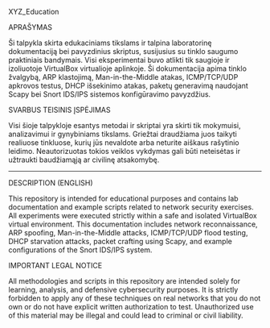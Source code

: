 XYZ_Education

APRAŠYMAS 

Ši talpykla skirta edukaciniams tikslams ir talpina laboratorinę dokumentaciją bei pavyzdinius skriptus, susijusius su tinklo saugumo praktiniais bandymais. Visi eksperimentai buvo atlikti tik saugioje ir izoliuotoje VirtualBox virtualioje aplinkoje. Ši dokumentacija apima tinklo žvalgybą, ARP klastojimą, Man-in-the-Middle atakas, ICMP/TCP/UDP apkrovos testus, DHCP išsekinimo atakas, paketų generavimą naudojant Scapy bei Snort IDS/IPS sistemos konfigūravimo pavyzdžius.

SVARBUS TEISINIS ĮSPĖJIMAS

Visi šioje talpykloje esantys metodai ir skriptai yra skirti tik mokymuisi, analizavimui ir gynybiniams tikslams. Griežtai draudžiama juos taikyti realiuose tinkluose, kurių jūs nevaldote arba neturite aiškaus rašytinio leidimo. Neautorizuotas tokios veiklos vykdymas gali būti neteisėtas ir užtraukti baudžiamąją ar civilinę atsakomybę.

-------------------------------------------------------------------------------------------------------------------------
DESCRIPTION (ENGLISH)

This repository is intended for educational purposes and contains lab documentation and example scripts related to network security exercises. All experiments were executed strictly within a safe and isolated VirtualBox virtual environment. This documentation includes network reconnaissance, ARP spoofing, Man-in-the-Middle attacks, ICMP/TCP/UDP flood testing, DHCP starvation attacks, packet crafting using Scapy, and example configurations of the Snort IDS/IPS system.

IMPORTANT LEGAL NOTICE

All methodologies and scripts in this repository are intended solely for learning, analysis, and defensive cybersecurity purposes. It is strictly forbidden to apply any of these techniques on real networks that you do not own or do not have explicit written authorization to test. Unauthorized use of this material may be illegal and could lead to criminal or civil liability.
